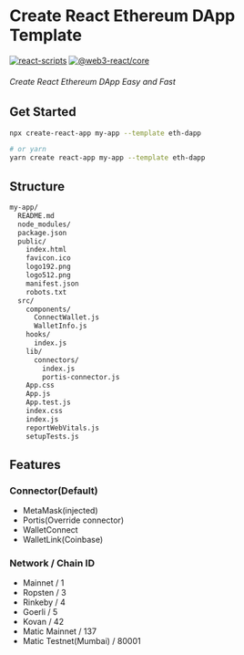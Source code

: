# Create React Ethereum DApp Template

[![react-scripts](https://img.shields.io/npm/v/react-scripts?label=react-scripts)](https://github.com/facebook/create-react-app)
[![@web3-react/core](https://img.shields.io/badge/%40web3--react%2Fcore-v6.1.9-blue)](https://github.com/NoahZinsmeister/web3-react)

###### Create React Ethereum DApp Easy and Fast

## Get Started

```zsh
npx create-react-app my-app --template eth-dapp

# or yarn
yarn create react-app my-app --template eth-dapp
```

## Structure

```bash
my-app/
  README.md
  node_modules/
  package.json
  public/
    index.html
    favicon.ico
    logo192.png
    logo512.png
    manifest.json
    robots.txt
  src/
    components/
      ConnectWallet.js
      WalletInfo.js
    hooks/
      index.js
    lib/
      connectors/
        index.js
        portis-connector.js
    App.css
    App.js
    App.test.js
    index.css
    index.js
    reportWebVitals.js
    setupTests.js
```

## Features

### Connector(Default)

- MetaMask(injected)
- Portis(Override connector)
- WalletConnect
- WalletLink(Coinbase)

### Network / Chain ID

- Mainnet / 1
- Ropsten / 3
- Rinkeby / 4
- Goerli / 5
- Kovan / 42
- Matic Mainnet / 137
- Matic Testnet(Mumbai) / 80001
